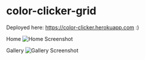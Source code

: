 # color-clicker-grid
Deployed here: https://color-clicker.herokuapp.com :)

Home
![Home Screenshot](http://i.imgur.com/zzBnBJk.png)

Gallery
![Gallery Screenshot](http://i.imgur.com/o4mBPer.png)
